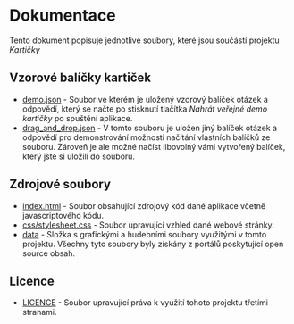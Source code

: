 # Dokumentace

Tento dokument popisuje jednotlivé soubory, které jsou součástí projektu *Kartičky*

## Vzorové balíčky kartiček

- [demo.json](demo.json) - Soubor ve kterém je uložený vzorový balíček otázek a odpovědí, který se načte po stisknutí tlačítka *Nahrát veřejné demo kartičky* po spuštění aplikace.
- [drag_and_drop.json](drag_and_drop.json) - V tomto souboru je uložen jiný balíček otázek a odpovědí pro demonstrování možnosti načítání vlastních balíčků ze souboru. Zároveň je ale možné načíst libovolný vámi vytvořený balíček, který jste si uložili do souboru.

## Zdrojové soubory

- [index.html](index.html) - Soubor obsahující zdrojový kód dané aplikace včetně javascriptového kódu.
- [css/stylesheet.css](css/stylesheet.css) - Soubor upravující vzhled dané webové stránky.
- [data](./data) - Složka s grafickými a hudebními soubory využitými v tomto projektu. Všechny tyto soubory byly získány z portálů poskytující open source obsah.

## Licence

- [LICENCE](LICENCE) - Soubor upravující práva k využití tohoto projektu třetími stranami.

